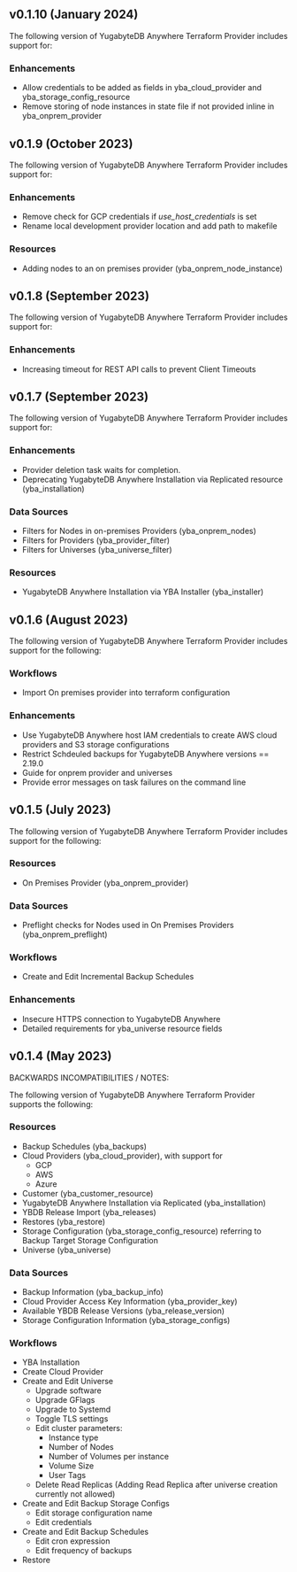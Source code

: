 ## v0.1.10 (January 2024)

The following version of YugabyteDB Anywhere Terraform Provider includes support for:

### Enhancements

- Allow credentials to be added as fields in yba_cloud_provider and yba_storage_config_resource
- Remove storing of node instances in state file if not provided inline in yba_onprem_provider

## v0.1.9 (October 2023)

The following version of YugabyteDB Anywhere Terraform Provider includes support for:

### Enhancements

- Remove check for GCP credentials if *use_host_credentials* is set
- Rename local development provider location and add path to makefile

### Resources

- Adding nodes to an on premises provider (yba_onprem_node_instance)

## v0.1.8 (September 2023)

The following version of YugabyteDB Anywhere Terraform Provider includes support for:

### Enhancements

- Increasing timeout for REST API calls to prevent Client Timeouts

## v0.1.7 (September 2023)

The following version of YugabyteDB Anywhere Terraform Provider includes support for:

### Enhancements

- Provider deletion task waits for completion.
- Deprecating YugabyteDB Anywhere Installation via Replicated resource (yba_installation)

### Data Sources

- Filters for Nodes in on-premises Providers (yba_onprem_nodes)
- Filters for Providers (yba_provider_filter)
- Filters for Universes (yba_universe_filter)

### Resources

- YugabyteDB Anywhere Installation via YBA Installer (yba_installer)

## v0.1.6 (August 2023)

The following version of YugabyteDB Anywhere Terraform Provider includes support for the following:

### Workflows

- Import On premises provider into terraform configuration

### Enhancements

- Use YugabyteDB Anywhere host IAM credentials to create AWS cloud providers and S3 storage configurations
- Restrict Schdeuled backups for YugabyteDB Anywhere versions == 2.19.0
- Guide for onprem provider and universes
- Provide error messages on task failures on the command line

## v0.1.5 (July 2023)

The following version of YugabyteDB Anywhere Terraform Provider includes support for the following:

### Resources

- On Premises Provider (yba_onprem_provider)

### Data Sources

- Preflight checks for Nodes used in On Premises Providers (yba_onprem_preflight)

### Workflows

- Create and Edit Incremental Backup Schedules

### Enhancements

- Insecure HTTPS connection to YugabyteDB Anywhere
- Detailed requirements for yba_universe resource fields

## v0.1.4 (May 2023)

BACKWARDS INCOMPATIBILITIES / NOTES:

The following version of YugabyteDB Anywhere Terraform Provider supports the following:

### Resources

- Backup Schedules (yba_backups)
- Cloud Providers (yba_cloud_provider), with support for
  - GCP
  - AWS
  - Azure
- Customer (yba_customer_resource)
- YugabyteDB Anywhere Installation via Replicated (yba_installation)
- YBDB Release Import (yba_releases)
- Restores (yba_restore)
- Storage Configuration (yba_storage_config_resource) referring to Backup Target Storage Configuration
- Universe (yba_universe)

### Data Sources

- Backup Information (yba_backup_info)
- Cloud Provider Access Key Information (yba_provider_key)
- Available YBDB Release Versions (yba_release_version)
- Storage Configuration Information (yba_storage_configs)

### Workflows

- YBA Installation
- Create Cloud Provider
- Create and Edit Universe
  - Upgrade software
  - Upgrade GFlags
  - Upgrade to Systemd
  - Toggle TLS settings
  - Edit cluster parameters:
    - Instance type
    - Number of Nodes
    - Number of Volumes per instance
    - Volume Size
    - User Tags
  - Delete Read Replicas (Adding Read Replica after universe creation currently not allowed)
- Create and Edit Backup Storage Configs
  - Edit storage configuration name
  - Edit credentials
- Create and Edit Backup Schedules
  - Edit cron expression
  - Edit frequency of backups
- Restore
